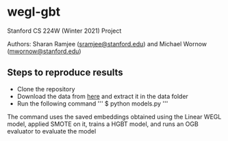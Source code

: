 # wegl-gbt
Stanford CS 224W (Winter 2021) Project

Authors: Sharan Ramjee (sramjee@stanford.edu) and Michael Wornow (mwornow@stanford.edu)

## Steps to reproduce results
- Clone the repository
- Download the data from [here](https://drive.google.com/drive/folders/11tNGqTrKg4hg966IcLpYnpyqp1rbTkDo?usp=sharing) and extract it in the data folder
- Run the following command
'''
$ python models.py
'''

The command uses the saved embeddings obtained using the Linear WEGL model, applied SMOTE on it, trains a HGBT model, and runs an OGB evaluator to evaluate the model

